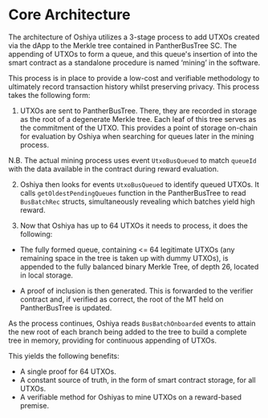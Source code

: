 # Core Architecture

The architecture of Oshiya utilizes a 3-stage process to add UTXOs created via the dApp to the Merkle tree contained in PantherBusTree SC. The appending of UTXOs to form a queue, and this queue's insertion of into the smart contract as a standalone procedure is named ‘mining’ in the software.

This process is in place to provide a low-cost and verifiable methodology to ultimately record transaction history whilst preserving privacy. This process takes the following form:

1. UTXOs are sent to PantherBusTree. There, they are recorded in storage as the root of a degenerate Merkle tree. Each leaf of this tree serves as the commitment of the UTXO. This provides a point of storage on-chain for evaluation by Oshiya when searching for queues later in the mining process.

N.B. The actual mining process uses event `UtxoBusQueued` to match `queueId` with the data available in the contract during reward evaluation. 

2. Oshiya then looks for events `UtxoBusQueued` to identify queued UTXOs. It calls `getOldestPendingQueues` function in the PantherBusTree to read `BusBatchRec` structs, simultaneously revealing which batches yield high reward.

3. Now that Oshiya has up to 64 UTXOs it needs to process, it does the following:

- The fully formed queue, containing <= 64 legitimate UTXOs (any remaining space in the tree is taken up with dummy UTXOs), is appended to the fully balanced binary Merkle Tree, of depth 26, located in local storage. 

- A proof of inclusion is then generated. This is forwarded to the verifier contract and, if verified as correct, the root of the MT held on PantherBusTree is updated. 

As the process continues, Oshiya reads `BusBatchOnboarded` events to attain the new root of each branch being added to the tree to build a complete tree in memory, providing for continuous appending of UTXOs.


This yields the following benefits:
- A single proof for 64 UTXOs.
- A constant source of truth, in the form of smart contract storage, for all UTXOs.
- A verifiable method for Oshiyas to mine UTXOs on a reward-based premise.

